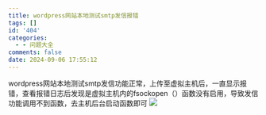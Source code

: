 ```yaml
---
title: wordpress网站本地测试smtp发信报错
tags: []
id: '404'
categories:
  - - 问题大全
comments: false
date: 2024-09-06 17:55:12
---
```


wordpress网站本地测试smtp发信功能正常，上传至虚拟主机后，一直显示报错，查看报错日志后发现是虚拟主机内的fsockopen（）函数没有启用，导致发信功能调用不到函数，去主机后台启动函数即可 ![](http://www.smalljia.site/wp-content/uploads/2024/09/1725616440550.png)